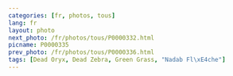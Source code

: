 ```yaml
---
categories: [fr, photos, tous]
lang: fr
layout: photo
next_photo: /fr/photos/tous/P0000332.html
picname: P0000335
prev_photo: /fr/photos/tous/P0000336.html
tags: [Dead Oryx, Dead Zebra, Green Grass, "Nadab Fl\xE4che"]
---
```


